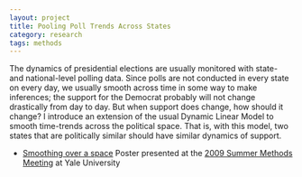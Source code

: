 ```yaml
---
layout: project
title: Pooling Poll Trends Across States
category: research
tags: methods
---
```


The dynamics of presidential elections are usually monitored with
state- and national-level polling data. Since polls are not conducted
in every state on every day, we usually smooth across time in some way
to make inferences; the support for the Democrat probably will not
change drastically from day to day. But when support does change, how
should it change? I introduce an extension of the usual Dynamic Linear
Model to smooth time-trends across the political space. That is, with
this model, two states that are politically similar should have
similar dynamics of support.


* [Smoothing over a space][poster] Poster presented at the
  [2009 Summer Methods Meeting][polmeth09] at Yale University


[poster]: /files/papers/polls-poster.pdf
[polmeth09]: http://polmeth.wustl.edu/conferences/methods2009/index.html
